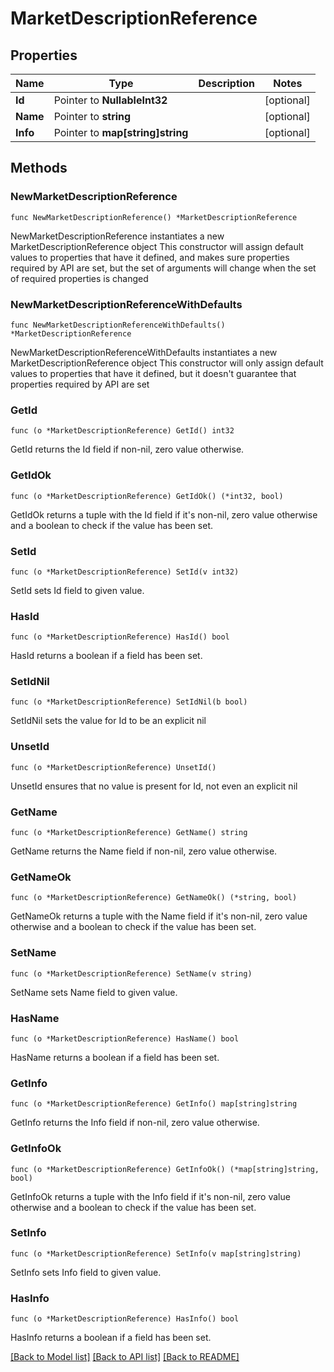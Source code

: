 # MarketDescriptionReference

## Properties

Name | Type | Description | Notes
------------ | ------------- | ------------- | -------------
**Id** | Pointer to **NullableInt32** |  | [optional] 
**Name** | Pointer to **string** |  | [optional] 
**Info** | Pointer to **map[string]string** |  | [optional] 

## Methods

### NewMarketDescriptionReference

`func NewMarketDescriptionReference() *MarketDescriptionReference`

NewMarketDescriptionReference instantiates a new MarketDescriptionReference object
This constructor will assign default values to properties that have it defined,
and makes sure properties required by API are set, but the set of arguments
will change when the set of required properties is changed

### NewMarketDescriptionReferenceWithDefaults

`func NewMarketDescriptionReferenceWithDefaults() *MarketDescriptionReference`

NewMarketDescriptionReferenceWithDefaults instantiates a new MarketDescriptionReference object
This constructor will only assign default values to properties that have it defined,
but it doesn't guarantee that properties required by API are set

### GetId

`func (o *MarketDescriptionReference) GetId() int32`

GetId returns the Id field if non-nil, zero value otherwise.

### GetIdOk

`func (o *MarketDescriptionReference) GetIdOk() (*int32, bool)`

GetIdOk returns a tuple with the Id field if it's non-nil, zero value otherwise
and a boolean to check if the value has been set.

### SetId

`func (o *MarketDescriptionReference) SetId(v int32)`

SetId sets Id field to given value.

### HasId

`func (o *MarketDescriptionReference) HasId() bool`

HasId returns a boolean if a field has been set.

### SetIdNil

`func (o *MarketDescriptionReference) SetIdNil(b bool)`

 SetIdNil sets the value for Id to be an explicit nil

### UnsetId
`func (o *MarketDescriptionReference) UnsetId()`

UnsetId ensures that no value is present for Id, not even an explicit nil
### GetName

`func (o *MarketDescriptionReference) GetName() string`

GetName returns the Name field if non-nil, zero value otherwise.

### GetNameOk

`func (o *MarketDescriptionReference) GetNameOk() (*string, bool)`

GetNameOk returns a tuple with the Name field if it's non-nil, zero value otherwise
and a boolean to check if the value has been set.

### SetName

`func (o *MarketDescriptionReference) SetName(v string)`

SetName sets Name field to given value.

### HasName

`func (o *MarketDescriptionReference) HasName() bool`

HasName returns a boolean if a field has been set.

### GetInfo

`func (o *MarketDescriptionReference) GetInfo() map[string]string`

GetInfo returns the Info field if non-nil, zero value otherwise.

### GetInfoOk

`func (o *MarketDescriptionReference) GetInfoOk() (*map[string]string, bool)`

GetInfoOk returns a tuple with the Info field if it's non-nil, zero value otherwise
and a boolean to check if the value has been set.

### SetInfo

`func (o *MarketDescriptionReference) SetInfo(v map[string]string)`

SetInfo sets Info field to given value.

### HasInfo

`func (o *MarketDescriptionReference) HasInfo() bool`

HasInfo returns a boolean if a field has been set.


[[Back to Model list]](../README.md#documentation-for-models) [[Back to API list]](../README.md#documentation-for-api-endpoints) [[Back to README]](../README.md)


